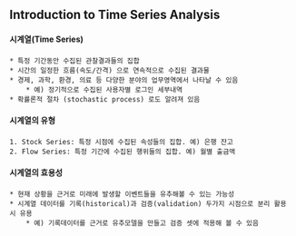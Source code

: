 ## Introduction to Time Series Analysis

#### 시계열(Time Series)
    * 특정 기간동안 수집된 관찰결과들의 집합
    * 시간의 일정한 흐름(속도/간격) 으로 연속적으로 수집된 결과물
    * 경제, 과학, 환경, 의료 등 다양한 분야의 업무영역에서 나타날 수 있음
        * 예) 정기적으로 수집된 사용자별 로그인 세부내역
    * 확률론적 절차 (stochastic process) 로도 알려져 있음
        
#### 시계열의 유형
    1. Stock Series: 특정 시점에 수집된 속성들의 집합. 예) 은행 잔고
    2. Flow Series: 특정 기간에 수집된 행위들의 집합. 예) 월별 출금액
    
#### 시계열의 효용성
    * 현재 상황을 근거로 미래에 발생할 이벤트들을 유추해볼 수 있는 가능성
    * 시계열 데이터를 기록(historical)과 검증(validation) 두가지 시점으로 분리 활용 시 유용
        * 예) 기록데이터를 근거로 유추모델을 만들고 검증 셋에 적용해 볼 수 있음